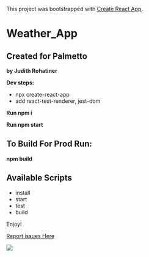 This project was bootstrapped with [Create React App](https://github.com/facebook/create-react-app).

# Weather_App
## Created for Palmetto
**by Judith Rohatiner** 

**Dev steps:** 

* npx create-react-app
* add react-test-renderer, jest-dom

**Run npm i** 

**Run npm start**

## To Build For Prod Run:
**npm build**

## Available Scripts
* install
* start
* test
* build

Enjoy! 

[Report issues Here](https://github.com/jrohatiner/weather_app/issues) 

![](https://s3-us-west-2.amazonaws.com/s.cdpn.io/460875/weather.png)

